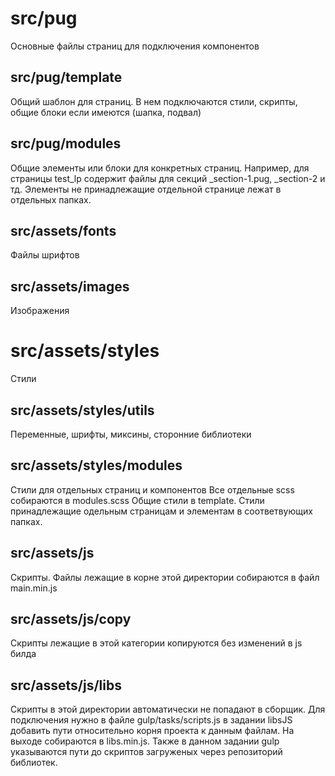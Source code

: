 # src/pug
Основные файлы страниц для подключения компонентов

## src/pug/template
Общий шаблон для страниц. В нем подключаются стили, скрипты, общие блоки если имеются (шапка, подвал)

## src/pug/modules
Общие элементы или блоки для конкретных страниц.
Например, для страницы test_lp содержит файлы для секций _section-1.pug, _section-2 и тд.
Элементы не принадлежащие отдельной странице лежат в отдельных папках.


## src/assets/fonts
Файлы шрифтов

## src/assets/images
Изображения


# src/assets/styles
Стили

## src/assets/styles/utils
Переменные, шрифты, миксины, сторонние библиотеки

## src/assets/styles/modules
Стили для отдельных страниц и компонентов
Все отдельные scss собираются в modules.scss
Общие стили в template. Стили принадлежащие одельным страницам и элементам в соответвующих папках.

## src/assets/js
Скрипты. Файлы лежащие в корне этой директории собираются в файл main.min.js

## src/assets/js/copy
Скрипты лежащие в этой категории копируются без изменений в js билда

## src/assets/js/libs
Скрипты в этой директории автоматически не попадают в сборщик. Для подключения нужно в файле gulp/tasks/scripts.js в задании libsJS добавить пути относительно корня проекта к данным файлам. На выходе собираются в libs.min.js. Также в данном задании gulp указываются пути до скриптов загруженых через репозиторий библиотек.